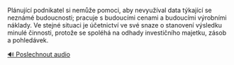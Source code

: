 
Plánující podnikatel si nemůže pomoci, aby nevyužíval data týkající se neznámé budoucnosti; pracuje s budoucími cenami a budoucími výrobními náklady. Ve stejné situaci je účetnictví ve své snaze o stanovení výsledku minulé činnosti, protože se spoléhá na odhady investičního majetku, zásob a pohledávek.

[🔊 Poslechnout audio](/data/7-paragraphs/audio/chapter_44/para_001-Plnujc-podnikatel-si-neme-pomoci-aby-nevyu.mp3)
